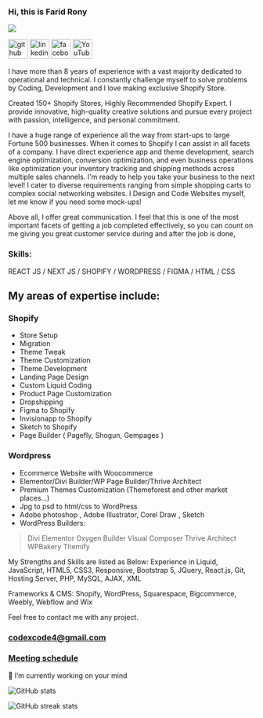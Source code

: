 ### Hi, this is Farid Rony 

![](https://faridrony55.github.io/emailtemplate-img/faridronyurlofgithub.png)

 

[<img src='https://cdn.jsdelivr.net/npm/simple-icons@3.0.1/icons/github.svg' alt='github' height='40'>](https://github.com/faridrony55)  [<img src='https://cdn.jsdelivr.net/npm/simple-icons@3.0.1/icons/linkedin.svg' alt='linkedin' height='40'>](https://www.linkedin.com/in/faridrony/)  [<img src='https://cdn.jsdelivr.net/npm/simple-icons@3.0.1/icons/facebook.svg' alt='facebook' height='40'>](https://www.facebook.com/faridulrony)  [<img src='https://cdn.jsdelivr.net/npm/simple-icons@3.0.1/icons/youtube.svg' alt='YouTube' height='40'>](https://www.youtube.com/channel/CodexCode)  



I have more than 8 years of experience with a vast majority dedicated to operational and technical. I constantly challenge myself to solve problems by Coding, Development and I love making exclusive Shopify Store. 

Created 150+ Shopify Stores, Highly Recommended Shopify Expert. I provide innovative, high-quality creative solutions and pursue every project with passion, intelligence, and personal commitment.
 
I have a huge range of experience all the way from start-ups to large Fortune 500 businesses. When it comes to Shopify I can assist in all facets of a company. I have direct experience app and theme development, search engine optimization, conversion optimization, and even business operations like optimization your inventory tracking and shipping methods across multiple sales channels. I'm ready to help you take your business to the next level! I cater to diverse requirements ranging from simple shopping carts to complex social networking websites. I Design and Code Websites myself, let me know if you need some mock-ups!
 
Above all, I offer great communication. I feel that this is one of the most important facets of getting a job completed effectively, so you can count on me giving you great customer service during and after the job is done,

### Skills:  
REACT JS / NEXT JS / SHOPIFY / WORDPRESS / FIGMA / HTML / CSS

## My areas of expertise include: 
### Shopify
 + Store Setup 
 + Migration
 + Theme Tweak 
 + Theme Customization
 + Theme Development 
 + Landing Page Design 
 + Custom Liquid Coding
 + Product Page Customization
 + Dropshipping
 + Figma to Shopify
 + Invisionapp to Shopify 
 + Sketch to Shopify
 + Page Builder ( Pagefly, Shogun, Gempages )
 
### Wordpress
 + Ecommerce Website with Woocommerce
 + Elementor/Divi Builder/WP Page Builder/Thrive Architect
 + Premium Themes Customization (Themeforest and other market places...)
 + Jpg to psd to html/css to WordPress
 + Adobe photoshop , Adobe Illustrator, Corel Draw , Sketch
 + WordPress Builders:
 > Divi
 > Elementor
 > Oxygen Builder
 > Visual Composer
 > Thrive Architect
 > WPBakery
 > Themify

My Strengths and Skills are listed as Below:
Experience in Liquid, JavaScript, HTML5, CSS3, Responsive, Bootstrap 5, JQuery, React.js, Git, Hosting Server, PHP, MySQL, AJAX, XML

Frameworks & CMS: Shopify, WordPress, Squarespace, Bigcommerce, Weebly, Webflow and Wix

Feel free to contact me with any project.
### codexcode4@gmail.com
### [Meeting schedule](https://calendly.com/codexcode-it-solutions/30min)


<!--
**faridrony55/faridrony55** is a ✨ _special_ ✨ repository because its `README.md` (this file) appears on your GitHub profile.

Here are some ideas to get you started:

- 🔭 I’m currently working on ...
- 🌱 I’m currently learning ...
- 👯 I’m looking to collaborate on ...
- 🤔 I’m looking for help with ...
- 💬 Ask me about ...
- 📫 How to reach me: ...
- 😄 Pronouns: ...
- ⚡ Fun fact: ...
-->
 

🔭 I’m currently working on your mind

 
![GitHub stats](https://github-readme-stats.vercel.app/api?username=faridrony55&show_icons=true)  

![GitHub streak stats](https://streak-stats.demolab.com/?user=faridrony55)  

<!-- [![trophy](https://github-profile-trophy.vercel.app/?username=faridrony55)](https://github.com/ryo-ma/github-profile-trophy) -->






